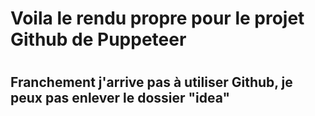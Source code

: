 # Voila le rendu propre pour le projet Github de Puppeteer
#
## Franchement j'arrive pas à utiliser Github, je peux pas enlever le dossier "idea"
